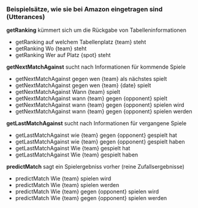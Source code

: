 ### Beispielsätze, wie sie bei Amazon eingetragen sind (Utterances)

**getRanking** kümmert sich um die Rückgabe von Tabelleninformationen
- getRanking auf welchem Tabellenplatz {team} steht
- getRanking Wo {team} steht
- getRanking Wer auf Platz {spot} steht

**getNextMatchAgainst** sucht nach Informationen für kommende Spiele
- getNextMatchAgainst gegen wen {team} als nächstes spielt
- getNextMatchAgainst gegen wen {team}  {date} spielt
- getNextMatchAgainst Wann {team} spielt
- getNextMatchAgainst wann {team} gegen {opponent} spielt
- getNextMatchAgainst wann {team} gegen {opponent} spielen wird
- getNextMatchAgainst wann {team} gegen {opponent} spielen werden

**getLastMatchAgainst** sucht nach Informationen für vergangene Spiele
- getLastMatchAgainst wie {team} gegen {opponent} gespielt hat
- getLastMatchAgainst wie {team} gegen {opponent} gespielt haben
- getLastMatchAgainst Wie {team} gespielt hat
- getLastMatchAgainst Wie {team} gespielt haben

**predictMatch** sagt ein Spielergebniss vorher (reine Zufallsergebnisse)
- predictMatch Wie {team} spielen wird
- predictMatch Wie {team} spielen werden
- predictMatch Wie {team} gegen {opponent} spielen wird
- predictMatch Wie {team} gegen {opponent} spielen werden
